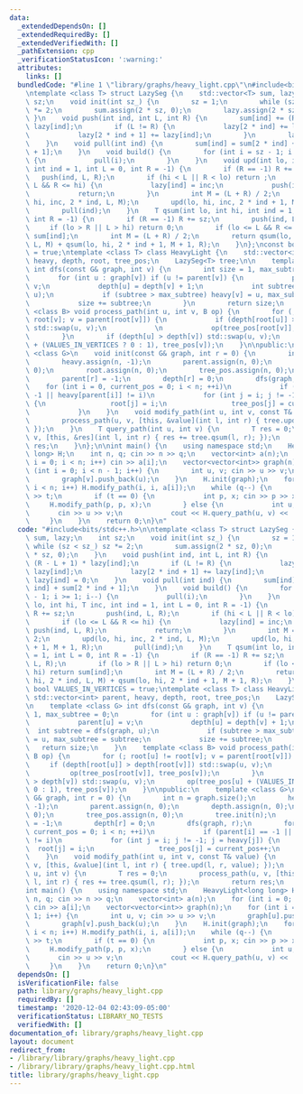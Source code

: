 ```yaml
---
data:
  _extendedDependsOn: []
  _extendedRequiredBy: []
  _extendedVerifiedWith: []
  _pathExtension: cpp
  _verificationStatusIcon: ':warning:'
  attributes:
    links: []
  bundledCode: "#line 1 \"library/graphs/heavy_light.cpp\"\n#include<bits/stdc++.h>\n\
    \ntemplate <class T> struct LazySeg {\n    std::vector<T> sum, lazy;\n    int\
    \ sz;\n    void init(int sz_) {\n        sz = 1;\n        while (sz < sz_) sz\
    \ *= 2;\n        sum.assign(2 * sz, 0);\n        lazy.assign(2 * sz, 0);\n   \
    \ }\n    void push(int ind, int L, int R) {\n        sum[ind] += (R - L + 1) *\
    \ lazy[ind];\n        if (L != R) {\n            lazy[2 * ind] += lazy[ind];\n\
    \            lazy[2 * ind + 1] += lazy[ind];\n        }\n        lazy[ind] = 0;\n\
    \    }\n    void pull(int ind) {\n        sum[ind] = sum[2 * ind] + sum[2 * ind\
    \ + 1];\n    }\n    void build() {\n        for (int i = sz - 1; i >= 1; i--)\
    \ {\n            pull(i);\n        }\n    }\n    void upd(int lo, int hi, T inc,\
    \ int ind = 1, int L = 0, int R = -1) {\n        if (R == -1) R += sz;\n     \
    \   push(ind, L, R);\n        if (hi < L || R < lo) return ;\n        if (lo <=\
    \ L && R <= hi) {\n            lazy[ind] = inc;\n            push(ind, L, R);\n\
    \            return;\n        }\n        int M = (L + R) / 2;\n        upd(lo,\
    \ hi, inc, 2 * ind, L, M);\n        upd(lo, hi, inc, 2 * ind + 1, M + 1, R);\n\
    \        pull(ind);\n    }\n    T qsum(int lo, int hi, int ind = 1, int L = 0,\
    \ int R = -1) {\n        if (R == -1) R += sz;\n        push(ind, L, R);\n   \
    \     if (lo > R || L > hi) return 0;\n        if (lo <= L && R <= hi) return\
    \ sum[ind];\n        int M = (L + R) / 2;\n        return qsum(lo, hi, 2 * ind,\
    \ L, M) + qsum(lo, hi, 2 * ind + 1, M + 1, R);\n    }\n};\nconst bool VALUES_IN_VERTICES\
    \ = true;\ntemplate <class T> class HeavyLight {\n    std::vector<int> parent,\
    \ heavy, depth, root, tree_pos;\n    LazySeg<T> tree;\n\n    template <class G>\
    \ int dfs(const G& graph, int v) {\n        int size = 1, max_subtree = 0;\n \
    \       for (int u : graph[v]) if (u != parent[v]) {\n            parent[u] =\
    \ v;\n            depth[u] = depth[v] + 1;\n            int subtree = dfs(graph,\
    \ u);\n            if (subtree > max_subtree) heavy[v] = u, max_subtree = subtree;\n\
    \            size += subtree;\n        }\n        return size;\n    }\n    template\
    \ <class B> void process_path(int u, int v, B op) {\n        for (; root[u] !=\
    \ root[v]; v = parent[root[v]]) {\n            if (depth[root[u]] > depth[root[v]])\
    \ std::swap(u, v);\n            \n            op(tree_pos[root[v]], tree_pos[v]);\n\
    \        }\n        if (depth[u] > depth[v]) std::swap(u, v);\n        op(tree_pos[u]\
    \ + (VALUES_IN_VERTICES ? 0 : 1), tree_pos[v]);\n    }\n\npublic:\n    template\
    \ <class G>\n    void init(const G& graph, int r = 0) {\n        int n = graph.size();\n\
    \        heavy.assign(n, -1);\n        parent.assign(n, 0);\n        depth.assign(n,\
    \ 0);\n        root.assign(n, 0);\n        tree_pos.assign(n, 0);\n        tree.init(n);\n\
    \        parent[r] = -1;\n        depth[r] = 0;\n        dfs(graph, r);\n    \
    \    for (int i = 0, current_pos = 0; i < n; ++i)\n            if (parent[i] ==\
    \ -1 || heavy[parent[i]] != i)\n            for (int j = i; j != -1; j = heavy[j])\
    \ {\n                root[j] = i;\n                tree_pos[j] = current_pos++;\n\
    \            }\n    }\n    void modify_path(int u, int v, const T& value) {\n\
    \        process_path(u, v, [this, &value](int l, int r) { tree.upd(l, r, value);\
    \ });\n    }\n    T query_path(int u, int v) {\n        T res = 0;\n        process_path(u,\
    \ v, [this, &res](int l, int r) { res += tree.qsum(l, r); });\n        return\
    \ res;\n    }\n};\n\nint main() {\n    using namespace std;\n    HeavyLight<long\
    \ long> H;\n    int n, q; cin >> n >> q;\n    vector<int> a(n);\n    for (int\
    \ i = 0; i < n; i++) cin >> a[i];\n    vector<vector<int>> graph(n);\n    for\
    \ (int i = 0; i < n - 1; i++) {\n        int u, v; cin >> u >> v;\n        graph[u].push_back(v);\n\
    \        graph[v].push_back(u);\n    }\n    H.init(graph);\n    for (int i = 0;\
    \ i < n; i++) H.modify_path(i, i, a[i]);\n    while (q--) {\n        int t; cin\
    \ >> t;\n        if (t == 0) {\n            int p, x; cin >> p >> x;\n       \
    \     H.modify_path(p, p, x);\n        } else {\n            int u, v;\n     \
    \       cin >> u >> v;\n            cout << H.query_path(u, v) << '\\n';\n   \
    \     }\n    }\n    return 0;\n}\n"
  code: "#include<bits/stdc++.h>\n\ntemplate <class T> struct LazySeg {\n    std::vector<T>\
    \ sum, lazy;\n    int sz;\n    void init(int sz_) {\n        sz = 1;\n       \
    \ while (sz < sz_) sz *= 2;\n        sum.assign(2 * sz, 0);\n        lazy.assign(2\
    \ * sz, 0);\n    }\n    void push(int ind, int L, int R) {\n        sum[ind] +=\
    \ (R - L + 1) * lazy[ind];\n        if (L != R) {\n            lazy[2 * ind] +=\
    \ lazy[ind];\n            lazy[2 * ind + 1] += lazy[ind];\n        }\n       \
    \ lazy[ind] = 0;\n    }\n    void pull(int ind) {\n        sum[ind] = sum[2 *\
    \ ind] + sum[2 * ind + 1];\n    }\n    void build() {\n        for (int i = sz\
    \ - 1; i >= 1; i--) {\n            pull(i);\n        }\n    }\n    void upd(int\
    \ lo, int hi, T inc, int ind = 1, int L = 0, int R = -1) {\n        if (R == -1)\
    \ R += sz;\n        push(ind, L, R);\n        if (hi < L || R < lo) return ;\n\
    \        if (lo <= L && R <= hi) {\n            lazy[ind] = inc;\n           \
    \ push(ind, L, R);\n            return;\n        }\n        int M = (L + R) /\
    \ 2;\n        upd(lo, hi, inc, 2 * ind, L, M);\n        upd(lo, hi, inc, 2 * ind\
    \ + 1, M + 1, R);\n        pull(ind);\n    }\n    T qsum(int lo, int hi, int ind\
    \ = 1, int L = 0, int R = -1) {\n        if (R == -1) R += sz;\n        push(ind,\
    \ L, R);\n        if (lo > R || L > hi) return 0;\n        if (lo <= L && R <=\
    \ hi) return sum[ind];\n        int M = (L + R) / 2;\n        return qsum(lo,\
    \ hi, 2 * ind, L, M) + qsum(lo, hi, 2 * ind + 1, M + 1, R);\n    }\n};\nconst\
    \ bool VALUES_IN_VERTICES = true;\ntemplate <class T> class HeavyLight {\n   \
    \ std::vector<int> parent, heavy, depth, root, tree_pos;\n    LazySeg<T> tree;\n\
    \n    template <class G> int dfs(const G& graph, int v) {\n        int size =\
    \ 1, max_subtree = 0;\n        for (int u : graph[v]) if (u != parent[v]) {\n\
    \            parent[u] = v;\n            depth[u] = depth[v] + 1;\n          \
    \  int subtree = dfs(graph, u);\n            if (subtree > max_subtree) heavy[v]\
    \ = u, max_subtree = subtree;\n            size += subtree;\n        }\n     \
    \   return size;\n    }\n    template <class B> void process_path(int u, int v,\
    \ B op) {\n        for (; root[u] != root[v]; v = parent[root[v]]) {\n       \
    \     if (depth[root[u]] > depth[root[v]]) std::swap(u, v);\n            \n  \
    \          op(tree_pos[root[v]], tree_pos[v]);\n        }\n        if (depth[u]\
    \ > depth[v]) std::swap(u, v);\n        op(tree_pos[u] + (VALUES_IN_VERTICES ?\
    \ 0 : 1), tree_pos[v]);\n    }\n\npublic:\n    template <class G>\n    void init(const\
    \ G& graph, int r = 0) {\n        int n = graph.size();\n        heavy.assign(n,\
    \ -1);\n        parent.assign(n, 0);\n        depth.assign(n, 0);\n        root.assign(n,\
    \ 0);\n        tree_pos.assign(n, 0);\n        tree.init(n);\n        parent[r]\
    \ = -1;\n        depth[r] = 0;\n        dfs(graph, r);\n        for (int i = 0,\
    \ current_pos = 0; i < n; ++i)\n            if (parent[i] == -1 || heavy[parent[i]]\
    \ != i)\n            for (int j = i; j != -1; j = heavy[j]) {\n              \
    \  root[j] = i;\n                tree_pos[j] = current_pos++;\n            }\n\
    \    }\n    void modify_path(int u, int v, const T& value) {\n        process_path(u,\
    \ v, [this, &value](int l, int r) { tree.upd(l, r, value); });\n    }\n    T query_path(int\
    \ u, int v) {\n        T res = 0;\n        process_path(u, v, [this, &res](int\
    \ l, int r) { res += tree.qsum(l, r); });\n        return res;\n    }\n};\n\n\
    int main() {\n    using namespace std;\n    HeavyLight<long long> H;\n    int\
    \ n, q; cin >> n >> q;\n    vector<int> a(n);\n    for (int i = 0; i < n; i++)\
    \ cin >> a[i];\n    vector<vector<int>> graph(n);\n    for (int i = 0; i < n -\
    \ 1; i++) {\n        int u, v; cin >> u >> v;\n        graph[u].push_back(v);\n\
    \        graph[v].push_back(u);\n    }\n    H.init(graph);\n    for (int i = 0;\
    \ i < n; i++) H.modify_path(i, i, a[i]);\n    while (q--) {\n        int t; cin\
    \ >> t;\n        if (t == 0) {\n            int p, x; cin >> p >> x;\n       \
    \     H.modify_path(p, p, x);\n        } else {\n            int u, v;\n     \
    \       cin >> u >> v;\n            cout << H.query_path(u, v) << '\\n';\n   \
    \     }\n    }\n    return 0;\n}\n"
  dependsOn: []
  isVerificationFile: false
  path: library/graphs/heavy_light.cpp
  requiredBy: []
  timestamp: '2020-12-04 02:43:09-05:00'
  verificationStatus: LIBRARY_NO_TESTS
  verifiedWith: []
documentation_of: library/graphs/heavy_light.cpp
layout: document
redirect_from:
- /library/library/graphs/heavy_light.cpp
- /library/library/graphs/heavy_light.cpp.html
title: library/graphs/heavy_light.cpp
---
```

